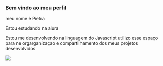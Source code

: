 ### Bem vindo ao meu perfil 

meu nome è Pietra 

Estou estudando na alura 

Estou me desenvolvendo na linguagem do Javascript
utilizo esse espaço para ne orgarganizaçao e compartilhamento dos meus projetos desenvolvidos

![](https://media1.tenor.com/m/JNbmbDJR9J0AAAAC/gifs-only.gif)

